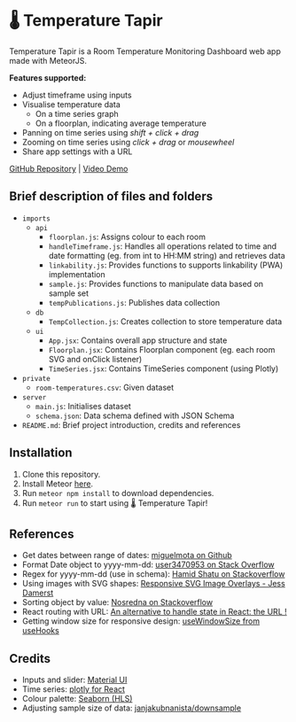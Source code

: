 # 🌡 Temperature Tapir

Temperature Tapir is a Room Temperature Monitoring Dashboard web app made with MeteorJS.

**Features supported:**
- Adjust timeframe using inputs
- Visualise temperature data
  - On a time series graph
  - On a floorplan, indicating average temperature
- Panning on time series using *shift + click + drag*
- Zooming on time series using *click + drag* or *mousewheel*
- Share app settings with a URL

[GitHub Repository](https://github.com/hellodommy/temp-tapir) | [Video Demo](https://youtu.be/4inohiuuZ-U)

## Brief description of files and folders

- `imports`
  - `api`
    - `floorplan.js`: Assigns colour to each room
    - `handleTimeframe.js`: Handles all operations related to time and date formatting (eg. from int to HH:MM string) and retrieves data
    - `linkability.js`: Provides functions to supports linkability (PWA) implementation
    - `sample.js`: Provides functions to manipulate data based on sample set
    - `tempPublications.js`: Publishes data collection
  - `db`
    - `TempCollection.js`: Creates collection to store temperature data
  - `ui`
    - `App.jsx`: Contains overall app structure and state
    - `Floorplan.jsx`: Contains Floorplan component (eg. each room SVG and onClick listener)
    - `TimeSeries.jsx`: Contains TimeSeries component (using Plotly)
- `private`
  - `room-temperatures.csv`: Given dataset
- `server`
  - `main.js`: Initialises dataset
  - `schema.json`: Data schema defined with JSON Schema
- `README.md`: Brief project introduction, credits and references

## Installation

1. Clone this repository.
2. Install Meteor [here](https://guide.meteor.com/v1.3/).
3. Run `meteor npm install` to download dependencies.
4. Run `meteor run` to start using 🌡 Temperature Tapir!

## References

- Get dates between range of dates: [miguelmota on Github](https://gist.github.com/miguelmota/7905510)
- Format Date object to yyyy-mm-dd: [user3470953 on Stack Overflow](https://stackoverflow.com/a/23593099)
- Regex for yyyy-mm-dd (use in schema): [Hamid Shatu on Stackoverflow](https://stackoverflow.com/a/22061799)
- Using images with SVG shapes: [Responsive SVG Image Overlays - Jess Damerst](https://dev.to/damjess/responsive-svg-image-overlays-4bni)
- Sorting object by value: [Nosredna on Stackoverflow](https://stackoverflow.com/a/1069840)
- React routing with URL: [An alternative to handle state in React: the URL !](https://dev.to/gaels/an-alternative-to-handle-global-state-in-react-the-url--3753)
- Getting window size for responsive design: [useWindowSize from useHooks](https://usehooks.com/useWindowSize/)

## Credits

- Inputs and slider: [Material UI](https://material-ui.com/)
- Time series: [plotly for React](https://plotly.com/javascript/react/)
- Colour palette: [Seaborn (HLS)](https://seaborn.pydata.org/tutorial/color_palettes.html)
- Adjusting sample size of data: [janjakubnanista/downsample](https://github.com/janjakubnanista/downsample)
